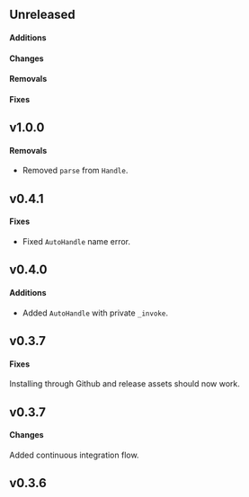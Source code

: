 ## Unreleased

#### Additions

#### Changes

#### Removals

#### Fixes

## v1.0.0

#### Removals

- Removed `parse` from `Handle`.

## v0.4.1

#### Fixes

- Fixed `AutoHandle` name error.

## v0.4.0

#### Additions

- Added `AutoHandle` with private `_invoke`.

## v0.3.7

#### Fixes

Installing through Github and release assets should now work.

## v0.3.7

#### Changes

Added continuous integration flow.

## v0.3.6
